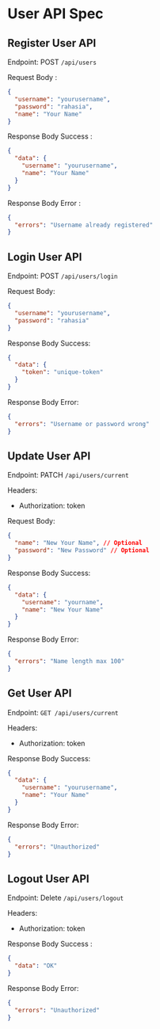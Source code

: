 # User API Spec

## Register User API

Endpoint: POST `/api/users`

Request Body :

```json
{
  "username": "yourusername",
  "password": "rahasia",
  "name": "Your Name"
}
```

Response Body Success :

```json
{
  "data": {
    "username": "yourusername",
    "name": "Your Name"
  }
}
```

Response Body Error :

```json
{
  "errors": "Username already registered"
}
```

## Login User API

Endpoint: POST `/api/users/login`

Request Body:

```json
{
  "username": "yourusername",
  "password": "rahasia"
}
```

Response Body Success:

```json
{
  "data": {
    "token": "unique-token"
  }
}
```

Response Body Error:

```json
{
  "errors": "Username or password wrong"
}
```

## Update User API

Endpoint: PATCH `/api/users/current`

Headers:

- Authorization: token

Request Body:

```json
{
  "name": "New Your Name", // Optional
  "password": "New Password" // Optional
}
```

Response Body Success:

```json
{
  "data": {
    "username": "yourname",
    "name": "New Your Name"
  }
}
```

Response Body Error:

```json
{
  "errors": "Name length max 100"
}
```

## Get User API

Endpoint: `GET /api/users/current`

Headers:

- Authorization: token

Response Body Success:

```json
{
  "data": {
    "username": "yourusername",
    "name": "Your Name"
  }
}
```

Response Body Error:

```json
{
  "errors": "Unauthorized"
}
```

## Logout User API

Endpoint: Delete `/api/users/logout`

Headers:

- Authorization: token

Response Body Success :

```json
{
  "data": "OK"
}
```

Response Body Error:

```json
{
  "errors": "Unauthorized"
}
```
